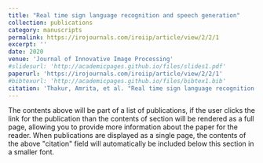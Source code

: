```yaml
---
title: "Real time sign language recognition and speech generation"
collection: publications
category: manuscripts
permalink: https://irojournals.com/iroiip/article/view/2/2/1
excerpt: ''
date: 2020
venue: 'Journal of Innovative Image Processing'
#slidesurl: 'http://academicpages.github.io/files/slides1.pdf'
paperurl: 'https://irojournals.com/iroiip/article/view/2/2/1'
#bibtexurl: 'http://academicpages.github.io/files/bibtex1.bib'
citation: 'Thakur, Amrita, et al. "Real time sign language recognition and speech generation." Journal of Innovative Image Processing 2.2 (2020): 65-76.'
---
```

The contents above will be part of a list of publications, if the user clicks the link for the publication than the contents of section will be rendered as a full page, allowing you to provide more information about the paper for the reader. When publications are displayed as a single page, the contents of the above "citation" field will automatically be included below this section in a smaller font.
